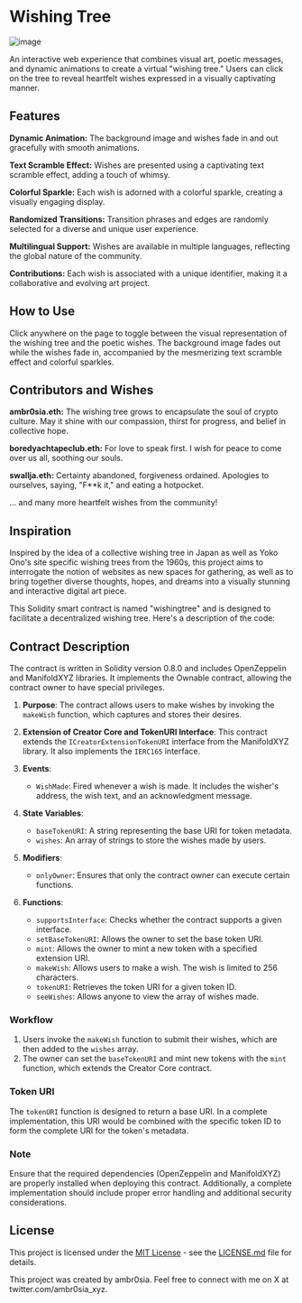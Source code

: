 # Wishing Tree
![image](https://github.com/0xambr0sia/wishing-tree/assets/147129231/ef25ac50-3ce6-4213-86f0-799c716afbac)

An interactive web experience that combines visual art, poetic messages, and dynamic animations to create a virtual "wishing tree." Users can click on the tree to reveal heartfelt wishes expressed in a visually captivating manner.

## Features
**Dynamic Animation:** The background image and wishes fade in and out gracefully with smooth animations.

**Text Scramble Effect:** Wishes are presented using a captivating text scramble effect, adding a touch of whimsy.

**Colorful Sparkle:** Each wish is adorned with a colorful sparkle, creating a visually engaging display.

**Randomized Transitions:** Transition phrases and edges are randomly selected for a diverse and unique user experience.

**Multilingual Support:** Wishes are available in multiple languages, reflecting the global nature of the community.

**Contributions:** Each wish is associated with a unique identifier, making it a collaborative and evolving art project.

## How to Use

Click anywhere on the page to toggle between the visual representation of the wishing tree and the poetic wishes. The background image fades out while the wishes fade in, accompanied by the mesmerizing text scramble effect and colorful sparkles.

## Contributors and Wishes

**ambr0sia.eth:** The wishing tree grows to encapsulate the soul of crypto culture. May it shine with our compassion, thirst for progress, and belief in collective hope.

**boredyachtapeclub.eth:** For love to speak first. I wish for peace to come over us all, soothing our souls.

**swallja.eth:** Certainty abandoned, forgiveness ordained. Apologies to ourselves, saying, "F**k it," and eating a hotpocket.

... and many more heartfelt wishes from the community!

## Inspiration
Inspired by the idea of a collective wishing tree in Japan as well as Yoko Ono's site specific wishing trees from the 1960s, this project aims to interrogate the notion of websites as new spaces for gathering, as well as to bring together diverse thoughts, hopes, and dreams into a visually stunning and interactive digital art piece.


This Solidity smart contract is named "wishingtree" and is designed to facilitate a decentralized wishing tree. Here's a description of the code:

## Contract Description
The contract is written in Solidity version 0.8.0 and includes OpenZeppelin and ManifoldXYZ libraries. It implements the Ownable contract, allowing the contract owner to have special privileges.

1. **Purpose**: The contract allows users to make wishes by invoking the `makeWish` function, which captures and stores their desires.

2. **Extension of Creator Core and TokenURI Interface**: This contract extends the `ICreatorExtensionTokenURI` interface from the ManifoldXYZ library. It also implements the `IERC165` interface.

3. **Events**:
   - `WishMade`: Fired whenever a wish is made. It includes the wisher's address, the wish text, and an acknowledgment message.

4. **State Variables**:
   - `baseTokenURI`: A string representing the base URI for token metadata.
   - `wishes`: An array of strings to store the wishes made by users.

5. **Modifiers**:
   - `onlyOwner`: Ensures that only the contract owner can execute certain functions.

6. **Functions**:
   - `supportsInterface`: Checks whether the contract supports a given interface.
   - `setBaseTokenURI`: Allows the owner to set the base token URI.
   - `mint`: Allows the owner to mint a new token with a specified extension URI.
   - `makeWish`: Allows users to make a wish. The wish is limited to 256 characters.
   - `tokenURI`: Retrieves the token URI for a given token ID.
   - `seeWishes`: Allows anyone to view the array of wishes made.

### Workflow
1. Users invoke the `makeWish` function to submit their wishes, which are then added to the `wishes` array.
2. The owner can set the `baseTokenURI` and mint new tokens with the `mint` function, which extends the Creator Core contract.

### Token URI
The `tokenURI` function is designed to return a base URI. In a complete implementation, this URI would be combined with the specific token ID to form the complete URI for the token's metadata.

### Note
Ensure that the required dependencies (OpenZeppelin and ManifoldXYZ) are properly installed when deploying this contract. Additionally, a complete implementation should include proper error handling and additional security considerations.

## License
This project is licensed under the [MIT License](https://chat.openai.com/c/LICENSE.md) - see the [LICENSE.md](https://chat.openai.com/c/LICENSE.md) file for details.

This project was created by ambr0sia. Feel free to connect with me on X at twitter.com/ambr0sia_xyz.
